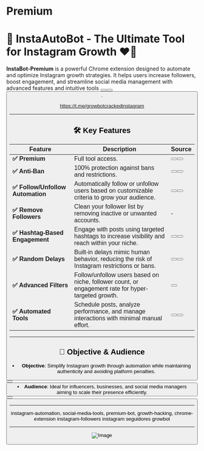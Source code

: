 # Premium

# 📱 InstaAutoBot - The Ultimate Tool for Instagram Growth ❤️🚀

**InstaBot-Premium** is a powerful Chrome extension designed to automate and optimize Instagram growth strategies. It helps users increase followers, boost engagement, and streamline social media management with advanced features and intuitive tools <button class="citation-flag" data-index="4"><button class="citation-flag" data-index="6"><button class="citation-flag" data-index="8">.

https://t.me/growbotcrackedinstagram

---

## 🛠️ Key Features

| **Feature**                          | **Description**                                                                                     | **Source** |
|--------------------------------------|-----------------------------------------------------------------------------------------------------|------------|
| **✅ Premium**                | Full tool access.            | <button class="citation-flag" data-index="1"><button class="citation-flag" data-index="10"> |
| **✅ Anti-Ban**                | 100% protection against bans and restrictions.            | <button class="citation-flag" data-index="1"><button class="citation-flag" data-index="10"> |
| **✅ Follow/Unfollow Automation**     | Automatically follow or unfollow users based on customizable criteria to grow your audience.       | <button class="citation-flag" data-index="4"><button class="citation-flag" data-index="6"> |
| **✅ Remove Followers**               | Clean your follower list by removing inactive or unwanted accounts.                                | -          |
| **✅ Hashtag-Based Engagement**       | Engage with posts using targeted hashtags to increase visibility and reach within your niche.      | <button class="citation-flag" data-index="1"><button class="citation-flag" data-index="6"> |
| **✅ Random Delays**                  | Built-in delays mimic human behavior, reducing the risk of Instagram restrictions or bans.          | <button class="citation-flag" data-index="6"><button class="citation-flag" data-index="8"> |
| **✅ Advanced Filters**               | Follow/unfollow users based on niche, follower count, or engagement rate for hyper-targeted growth. | <button class="citation-flag" data-index="6">      |
| **✅ Automated Tools**                | Schedule posts, analyze performance, and manage interactions with minimal manual effort.            | <button class="citation-flag" data-index="1"><button class="citation-flag" data-index="10"> |

---

## 🎯 Objective & Audience
- **Objective**: Simplify Instagram growth through automation while maintaining authenticity and avoiding platform penalties. <button class="citation-flag" data-index="6"><button class="citation-flag" data-index="8">  
- **Audience**: Ideal for influencers, businesses, and social media managers aiming to scale their presence efficiently. <button class="citation-flag" data-index="1"><button class="citation-flag" data-index="5"> 

---

instagram-automation, social-media-tools, premium-bot, growth-hacking, chrome-extension instagram-followers instagram seguidores growbot

---
![Image](https://github.com/user-attachments/assets/c1a944e5-9b9d-451f-8792-33eb222b9fac)
